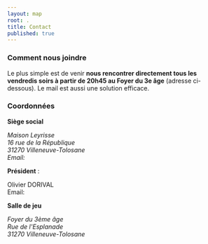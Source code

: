 ```yaml
---
layout: map
root: .
title: Contact
published: true
---
```


### Comment nous joindre ###

Le plus simple est de venir **nous rencontrer directement tous les vendredis soirs à partir de 20h45 au Foyer du 3e âge** (adresse ci-dessous). Le mail est aussi une solution efficace.


### Coordonnées ###

**Siège social**
<address>
    <p>Maison Leyrisse<br/>
        16 rue de la République<br/>
        31270 Villeneuve-Tolosane<br/>
        Email: <echecsvilleneuve@gmail.com>
    </p>
</address>

**Président** : 
<p>Olivier DORIVAL<br/>
Email: <olivier.dorival@gmail.com>
</p>

**Salle de jeu**
<address>
    <p>Foyer du 3ème âge<br/>
        Rue de l'Esplanade<br/>
        31270 Villeneuve-Tolosane
    </p>
</address>
<div id="map"></div>
